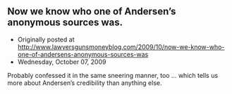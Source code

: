 ## Now we know who one of Andersen’s anonymous sources was.

 * Originally posted at http://www.lawyersgunsmoneyblog.com/2009/10/now-we-know-who-one-of-andersens-anonymous-sources-was
 * Wednesday, October 07, 2009

Probably confessed it in the same sneering manner, too … which tells us more about Andersen’s credibility than anything else.